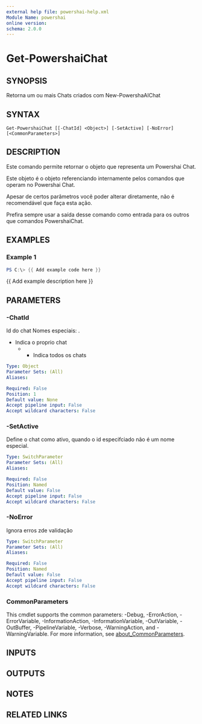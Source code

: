 ```yaml
---
external help file: powershai-help.xml
Module Name: powershai
online version:
schema: 2.0.0
---
```


# Get-PowershaiChat

## SYNOPSIS
Retorna um ou mais Chats criados com New-PowershaAIChat

## SYNTAX

```
Get-PowershaiChat [[-ChatId] <Object>] [-SetActive] [-NoError] [<CommonParameters>]
```

## DESCRIPTION
Este comando permite retornar o objeto que representa um Powershai Chat.
 
Este objeto é o objeto referenciando internamente pelos comandos que operam no Powershai Chat.
 
Apesar de certos parâmetros você poder alterar diretamente, não é recomendável que faça esta ação.
 
Prefira sempre usar a saída desse comando como entrada para os outros que comandos PowershaiChat.

## EXAMPLES

### Example 1
```powershell
PS C:\> {{ Add example code here }}
```

{{ Add example description here }}

## PARAMETERS

### -ChatId
Id do chat
Nomes especiais:
	.
- Indica o proprio chat 
 	* - Indica todos os chats

```yaml
Type: Object
Parameter Sets: (All)
Aliases:

Required: False
Position: 1
Default value: None
Accept pipeline input: False
Accept wildcard characters: False
```

### -SetActive
Define o chat como ativo, quando o id especifciado não é um nome especial.

```yaml
Type: SwitchParameter
Parameter Sets: (All)
Aliases:

Required: False
Position: Named
Default value: False
Accept pipeline input: False
Accept wildcard characters: False
```

### -NoError
Ignora erros zde validação

```yaml
Type: SwitchParameter
Parameter Sets: (All)
Aliases:

Required: False
Position: Named
Default value: False
Accept pipeline input: False
Accept wildcard characters: False
```

### CommonParameters
This cmdlet supports the common parameters: -Debug, -ErrorAction, -ErrorVariable, -InformationAction, -InformationVariable, -OutVariable, -OutBuffer, -PipelineVariable, -Verbose, -WarningAction, and -WarningVariable. For more information, see [about_CommonParameters](http://go.microsoft.com/fwlink/?LinkID=113216).

## INPUTS

## OUTPUTS

## NOTES

## RELATED LINKS
